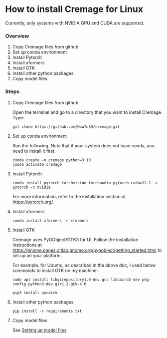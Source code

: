 # How to install Cremage for Linux

Currently, only systems with NVIDIA GPU and CUDA are supported.

### Overview
1. Copy Cremage files from github
1. Set up conda environment
1. Install Pytorch
1. Install xformers
1. Install GTK
1. Install other python packages
1. Copy model files

### Steps
1. Copy Cremage files from github

   Open the terminal and go to a directory that you want to install Cremage.
   Type:
   ```
   git clone https://github.com/HowToSD/cremage.git
   ```

2. Set up conda environment

    Run the following. Note that if your system does not have conda, you need to install it first.

    ```
    conda create -n cremage python=3.10
    conda activate cremage
    ```

3. Install Pytorch
   
    ```
    conda install pytorch torchvision torchaudio pytorch-cuda=12.1 -c pytorch -c nvidia
    ```
    For more information, refer to the installation section at https://pytorch.org/.

4. Install xformers

    ```
    conda install xformers -c xformers
    ```

5. Install GTK

    Cremage uses PyGObject/GTK3 for UI. Follow the installation instructions at https://gnome.pages.gitlab.gnome.org/pygobject/getting_started.html to set up on your platform.

    For example, for Ubuntu, as described in the above doc, I used below commands to install GTK on my machine:

    ```
    sudo apt install libgirepository1.0-dev gcc libcairo2-dev pkg-config python3-dev gir1.2-gtk-4.0

    pip3 install pycairo
    ```

6. Install other python packages
    ```
    pip install -r requirements.txt
    ```

7. Copy model files

   See [Setting up model files](setting_up_model_files.md).
